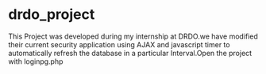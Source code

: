 # drdo_project
This Project was developed during my internship at DRDO.we have modified their current security application using AJAX and javascript timer to automatically refresh the database in a particular Interval.Open the project with loginpg.php
